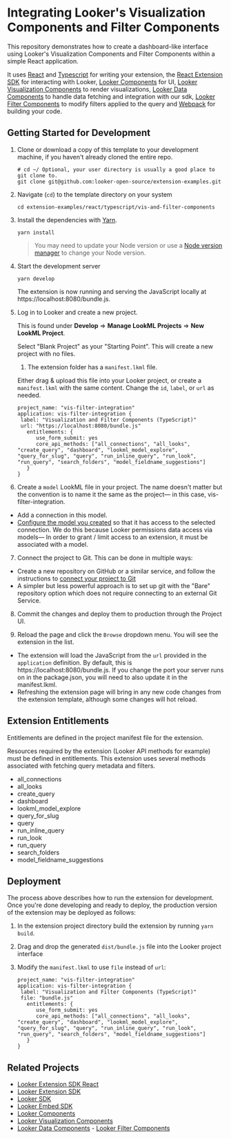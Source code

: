 # Integrating Looker's Visualization Components and Filter Components

This repository demonstrates how to create a dashboard-like interface using Looker's Visualization Components and Filter Components within a simple React application.

It uses [React](https://reactjs.org/) and [Typescript](https://typescriptlang.org) for writing your extension, the [React Extension SDK](https://github.com/looker-open-source/sdk-codegen/tree/main/packages/extension-sdk-react) for interacting with Looker, [Looker Components](https://components.looker.com) for UI, [Looker Visualization Components](https://docs.looker.com/data-modeling/extension-framework/vis-components) to render visualizations, [Looker Data Components](https://github.com/looker-open-source/components/tree/main/packages/components-data) to handle data fetching and integration with our sdk, [Looker Filter Components](https://docs.looker.com/data-modeling/extension-framework/filter-components) to modify filters applied to the query and [Webpack](https://webpack.js.org/) for building your code.

## Getting Started for Development

1. Clone or download a copy of this template to your development machine, if you haven't already cloned the entire repo.

   ```
   # cd ~/ Optional, your user directory is usually a good place to git clone to.
   git clone git@github.com:looker-open-source/extension-examples.git
   ```

2. Navigate (`cd`) to the template directory on your system

   ```
   cd extension-examples/react/typescript/vis-and-filter-components
   ```

3. Install the dependencies with [Yarn](https://yarnpkg.com/).

   ```
   yarn install
   ```

   > You may need to update your Node version or use a [Node version manager](https://github.com/nvm-sh/nvm) to change your Node version.

4) Start the development server

   ```
   yarn develop
   ```

   The extension is now running and serving the JavaScript locally at https://localhost:8080/bundle.js.

5) Log in to Looker and create a new project.

   This is found under **Develop** => **Manage LookML Projects** => **New LookML Project**.

   Select "Blank Project" as your "Starting Point". This will create a new project with no files.

   1. The extension folder has a `manifest.lkml` file.

   Either drag & upload this file into your Looker project, or create a `manifest.lkml` with the same content. Change the `id`, `label`, or `url` as needed.

   ```
   project_name: "vis-filter-integration"
   application: vis-filter-integration {
    label: "Visualization and Filter Components (TypeScript)"
    url: "https://localhost:8080/bundle.js"
      entitlements: {
         use_form_submit: yes
         core_api_methods: ["all_connections", "all_looks", "create_query", "dashboard", "lookml_model_explore", "query_for_slug", "query", "run_inline_query", "run_look", "run_query", "search_folders", "model_fieldname_suggestions"]
      }
   }
   ```

6. Create a `model` LookML file in your project. The name doesn't matter but the convention is to name it the same as the project— in this case, vis-filter-integration.

- Add a connection in this model.
- [Configure the model you created](https://docs.looker.com/data-modeling/getting-started/create-projects#configuring_a_model) so that it has access to the selected connection.
  We do this because Looker permissions data access via models— In order to grant / limit access to an extension, it must be associated with a model.

7. Connect the project to Git. This can be done in multiple ways:

- Create a new repository on GitHub or a similar service, and follow the instructions to [connect your project to Git](https://docs.looker.com/data-modeling/getting-started/setting-up-git-connection)
- A simpler but less powerful approach is to set up git with the "Bare" repository option which does not require connecting to an external Git Service.

8. Commit the changes and deploy them to production through the Project UI.

9. Reload the page and click the `Browse` dropdown menu. You will see the extension in the list.

- The extension will load the JavaScript from the `url` provided in the `application` definition. By default, this is https://localhost:8080/bundle.js. If you change the port your server runs on in the package.json, you will need to also update it in the manifest.lkml.
- Refreshing the extension page will bring in any new code changes from the extension template, although some changes will hot reload.

## Extension Entitlements

Entitlements are defined in the project manifest file for the extension.

Resources required by the extension (Looker API methods for example) must be defined in entitlements. This extension uses several methods associated with fetching query metadata and filters.

- all_connections
- all_looks
- create_query
- dashboard
- lookml_model_explore
- query_for_slug
- query
- run_inline_query
- run_look
- run_query
- search_folders
- model_fieldname_suggestions

## Deployment

The process above describes how to run the extension for development. Once you're done developing and ready to deploy, the production version of the extension may be deployed as follows:

1. In the extension project directory build the extension by running `yarn build`.
2. Drag and drop the generated `dist/bundle.js` file into the Looker project interface
3. Modify the `manifest.lkml` to use `file` instead of `url`:

   ```
   project_name: "vis-filter-integration"
   application: vis-filter-integration {
    label: "Visualization and Filter Components (TypeScript)"
    file: "bundle.js"
      entitlements: {
         use_form_submit: yes
         core_api_methods: ["all_connections", "all_looks", "create_query", "dashboard", "lookml_model_explore", "query_for_slug", "query", "run_inline_query", "run_look", "run_query", "search_folders", "model_fieldname_suggestions"]
      }
   }
   ```

## Related Projects

- [Looker Extension SDK React](https://github.com/looker-open-source/sdk-codegen/tree/main/packages/extension-sdk-react)
- [Looker Extension SDK](https://github.com/looker-open-source/sdk-codegen/tree/main/packages/extension-sdk)
- [Looker SDK](https://github.com/looker-open-source/sdk-codegen/tree/main/packages/sdk)
- [Looker Embed SDK](https://github.com/looker-open-source/embed-sdk)
- [Looker Components](https://components.looker.com/)
- [Looker Visualization Components](https://docs.looker.com/data-modeling/extension-framework/vis-components)
- [Looker Data Components](https://github.com/looker-open-source/components/tree/main/packages/components-data) - [Looker Filter Components](https://docs.looker.com/data-modeling/extension-framework/filter-components)
